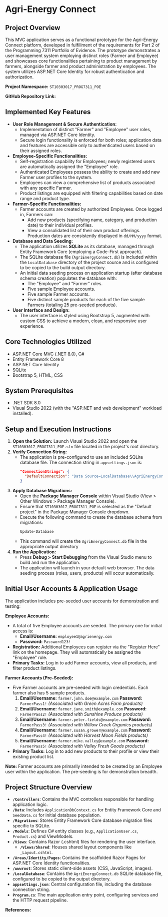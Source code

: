# Agri-Energy Connect

## Project Overview
This MVC application serves as a functional prototype for the Agri-Energy Connect platform, developed in fulfillment of the requirements for Part 2 of the Programming 7311 Portfolio of Evidence. The prototype demonstrates a user management system employing distinct roles (Farmer and Employee) and showcases core functionalities pertaining to product management by farmers, alongside farmer and product administration by employees. The system utilizes ASP.NET Core Identity for robust authentication and authorization.

**Project Namespace:** `ST10303017_PROG7311_POE`

**GitHub Repository Link:**


## Implemented Key Features

*   **User Role Management & Secure Authentication:**
    *   Implementation of distinct "Farmer" and "Employee" user roles, managed via ASP.NET Core Identity.
    *   Secure login functionality is enforced for both roles; application data and features are accessible only to authenticated users based on their assigned roles.
*   **Employee-Specific Functionalities:**
    *   Self-registration capability for Employees; newly registered users are automatically assigned the "Employee" role.
    *   Authenticated Employees possess the ability to create and add new Farmer user profiles to the system.
    *   Employees can view a comprehensive list of products associated with any specific Farmer.
    *   Product listings are equipped with filtering capabilities based on date range and product type.
*   **Farmer-Specific Functionalities:**
    *   Farmer accounts are created by authorized Employees. Once logged in, Farmers can:
        *   Add new products (specifying name, category, and production date) to their individual profiles.
        *   View a consolidated list of their own product offerings. Production dates are consistently displayed in `dd/MM/yyyy` format.
*   **Database and Data Seeding:**
    *   The application utilizes **SQLite** as its database, managed through Entity Framework Core (employing a Code-First approach).
    *   The SQLite database file (`AgriEnergyConnect.db`) is included within the `LocalDatabase` directory of the project source and is configured to be copied to the build output directory.
    *   An initial data seeding process on application startup (after database schema creation) populates the database with:
        *   The "Employee" and "Farmer" roles.
        *   Five sample Employee accounts.
        *   Five sample Farmer accounts.
        *   Five distinct sample products for each of the five sample Farmers (totaling 25 pre-seeded products).
*   **User Interface and Design:**
    *   The user interface is styled using Bootstrap 5, augmented with custom CSS to achieve a modern, clean, and responsive user experience.

## Core Technologies Utilized
*   ASP.NET Core MVC (.NET 8.0), C#
*   Entity Framework Core 8
*   ASP.NET Core Identity
*   SQLite
*   Bootstrap 5, HTML, CSS

## System Prerequisites
*   .NET SDK 8.0
*   Visual Studio 2022 (with the "ASP.NET and web development" workload installed).

## Setup and Execution Instructions

1.  **Open the Solution:** Launch Visual Studio 2022 and open the `ST10303017_PROG7311_POE.sln` file located in the project's root directory.
2.  **Verify Connection String:**
    *   The application is pre-configured to use an included SQLite database file. The connection string in `appsettings.json` is:
        ```json
        "ConnectionStrings": {
          "DefaultConnection": "Data Source=LocalDatabase\\AgriEnergyConnect.db"
        }
        ```
3.  **Apply Database Migrations:**
    *   Open the **Package Manager Console** within Visual Studio (View > Other Windows > Package Manager Console).
    *   Ensure that `ST10303017_PROG7311_POE` is selected as the "Default project" in the Package Manager Console dropdown.
    *   Execute the following command to create the database schema from migrations:
        ```powershell
        Update-Database
        ```
    *   This command will create the `AgriEnergyConnect.db` file in the appropriate output directory
4.  **Run the Application:**
    *   Press **Debug > Start Debugging** from the Visual Studio menu to build and run the application.
    *   The application will launch in your default web browser. The data seeding process (roles, users, products) will occur automatically.

## Initial User Accounts & Application Usage

The application includes pre-seeded user accounts for demonstration and testing:

**Employee Accounts:**
*   A total of five Employee accounts are seeded. The primary one for initial access is:
    *   **Email/Username:** `employee1@agrienergy.com`
    *   **Password:** `Password123!`
*   **Registration:** Additional Employees can register via the "Register Here" link on the homepage. They will automatically be assigned the "Employee" role.
*   **Primary Tasks:** Log in to add Farmer accounts, view all products, and filter product listings.

**Farmer Accounts (Pre-Seeded):**
*   Five Farmer accounts are pre-seeded with login credentials. Each farmer also has 5 sample products.
    1.  **Email/Username:** `farmer.john.doe@example.com`
        **Password:** `FarmerPass1!`
        *(Associated with Green Acres Farm products)*
    2.  **Email/Username:** `farmer.jane.smith@example.com`
        **Password:** `FarmerPass2!`
        *(Associated with Sunshine Produce products)*
    3.  **Email/Username:** `farmer.peter.fields@example.com`
        **Password:** `FarmerPass3!`
        *(Associated with Willow Creek Organics products)*
    4.  **Email/Username:** `farmer.susan.grower@example.com`
        **Password:** `FarmerPass4!`
        *(Associated with Harvest Moon Fields products)*
    5.  **Email/Username:** `farmer.mike.valley@example.com`
        **Password:** `FarmerPass5!`
        *(Associated with Valley Fresh Goods products)*
*   **Primary Tasks:** Log in to add new products to their profile or view their existing product list.

**Note:** Farmer accounts are primarily intended to be created by an Employee user within the application. The pre-seeding is for demonstration breadth.

## Project Structure Overview
*   **`/Controllers`**: Contains the MVC controllers responsible for handling application logic.
*   **`/Data`**: Includes `ApplicationDbContext.cs` for Entity Framework Core and `SeedData.cs` for initial database population.
*   **`/Migrations`**: Stores Entity Framework Core database migration files specific to SQLite.
*   **`/Models`**: Defines C# entity classes (e.g., `ApplicationUser.cs`, `Product.cs`) and ViewModels.
*   **`/Views`**: Contains Razor (.cshtml) files for rendering the user interface.
    *   **`/Views/Shared`**: Houses shared layout components like `_Layout.cshtml`.
*   **`/Areas/Identity/Pages`**: Contains the scaffolded Razor Pages for ASP.NET Core Identity functionalities.
*   **`/wwwroot`**: Stores static client-side assets (CSS, JavaScript, images).
*   **`/LocalDatabase`**: Contains the `AgriEnergyConnect.db` SQLite database file, configured to be copied to the output directory.
*   **`appsettings.json`**: Central configuration file, including the database connection string.
*   **`Program.cs`**: The main application entry point, configuring services and the HTTP request pipeline.

**References:**
